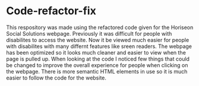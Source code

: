 # Code-refactor-fix
This respository was made using the refactored code given for the Horiseon Social Solutions webpage. Previously it was difficult for people with disabilites to access the website. Now it be viewed much easier for people with disabilites with many differnt features like sreen readers. The webpage has been optimized so it looks much cleaner and easier to view when the page is pulled up. 
When looking at the code I noticed few things that could be changed to improve the overall experience for people when clicking on the webpage. There is more semantic HTML elements in use so it is much easier to follow the code for the website.
